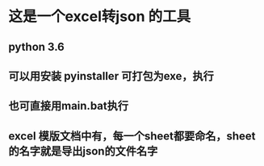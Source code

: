 # 这是一个excel转json 的工具
## python 3.6
## 可以用安装   pyinstaller   可打包为exe，执行
## 也可直接用main.bat执行


## excel 模版文档中有，每一个sheet都要命名，sheet的名字就是导出json的文件名字